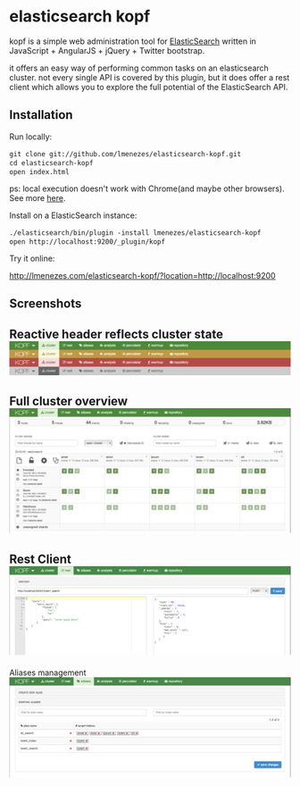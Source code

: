 elasticsearch kopf
=======================

kopf is a simple web administration tool for [ElasticSearch](http://elasticsearch.org) written in JavaScript + AngularJS + jQuery + Twitter bootstrap.

it offers an easy way of performing common tasks on an elasticsearch cluster. not every single API is covered by this plugin, but it does offer a rest client which allows you to explore the full potential of the ElasticSearch API.

Installation
------------

Run locally:

    git clone git://github.com/lmenezes/elasticsearch-kopf.git 
    cd elasticsearch-kopf
    open index.html
    
ps: local execution doesn't work with Chrome(and maybe other browsers). See more [here](http://docs.angularjs.org/api/ng.directive:ngInclude).
    

Install on a ElasticSearch instance:

    ./elasticsearch/bin/plugin -install lmenezes/elasticsearch-kopf
    open http://localhost:9200/_plugin/kopf

Try it online:

http://lmenezes.com/elasticsearch-kopf/?location=http://localhost:9200

Screenshots
------------
Reactive header reflects cluster state
![cluster state](imgs/cluster_state.png)
------------
Full cluster overview
![cluster overview](imgs/cluster_view.png)
------------
Rest Client
![rest client](imgs/rest_client.png)
------------
Aliases management
![aliases management](imgs/aliases.png)
